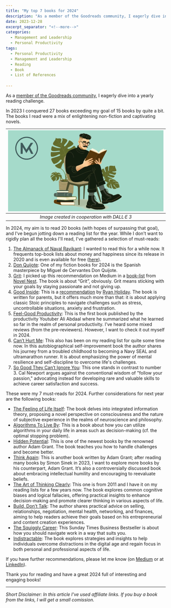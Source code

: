 ```yaml
---
title: "My top 7 books for 2024"
description: "As a member of the Goodreads community, I eagerly dive into a yearly reading challenge. In 2023 I conquered 27 books exceeding my goal of 15 books by quite a bit. The books I read were a mix of enlightening non-fiction and captivating novels. In 2024, my aim is to read 20 books (with hopes of surpassing that goal), and I've begun jotting down a reading list for the year. While I don't want to rigidly plan all the books I'll read, I've gathered a selection of must-reads."
date: 2023-12-28
excerpt_separator: "<!--more-->"
categories:
  - Management and Leadership
  - Personal Productivity
tags:
  - Personal Productivity
  - Management and Leadership
  - Reading
  - Book
  - List of References

---
```

As a [member of the Goodreads community](https://www.goodreads.com/user/show/115703203-matthias-karner), I eagerly dive into a yearly reading challenge.

In 2023 I conquered 27 books exceeding my goal of 15 books by quite a bit. The books I read were a mix of enlightening non-fiction and captivating novels.

| ![image](/assets/images/MK_Reading.PNG) |
|:--:|
| *Image created in cooperation with DALL·E 3* |

In 2024, my aim is to read 20 books (with hopes of surpassing that goal), and I've begun jotting down a reading list for the year. While I don't want to rigidly plan all the books I'll read, I've gathered a selection of must-reads:

1. [The Almanack of Naval Ravikant](https://www.navalmanack.com/): I wanted to read this for a while now. It frequents top-book lists about money and happiness since its release in 2020 and is even available for free ([here](https://www.navalmanack.com/)).
2. [Don Quijote](https://www.gutenberg.org/ebooks/996): One of my fiction books for 2024 is the Spanish masterpiece by Miguel de Cervantes Don Quijote.
3. [Grit](https://amzn.to/3NwV04z): I picked up this recommendation on Medium in a [book-list](https://medium.com/@NovelNestBooks/10-books-you-should-read-if-you-want-to-change-your-life-9089fd9c8fd7) from [Novel Nest](https://medium.com/@NovelNestBooks). The book is about “Grit”, obviously. Grit means sticking with your goals by staying passionate and not giving up.
4. [Good Inside](https://amzn.to/3Nz81KR): This is a [recommendation](https://ryanholiday.medium.com/the-very-best-books-i-read-in-2023-7e1679bf4a15) by [Ryan Holiday](https://ryanholiday.medium.com/). The book is written for parents, but it offers much more than that: it is about applying classic Stoic principles to navigate challenges such as stress, uncontrollable situations, anxiety and frustration.
5. [Feel-Good Productivity](https://amzn.to/3NwRQ0A): This is the first book published by the productivity Youtuber Ali Abdaal where he summarized what he learned so far in the realm of personal productivity. I’ve heard some mixed reviews (from the pre-reviewers). However, I want to check it out myself in 2024.
6. [Can’t Hurt Me](https://amzn.to/48l0xTU): This also has been on my reading list for quite some time now. In this autobiographical self-improvement book the author shares his journey from a troubled childhood to becoming a Navy SEAL and ultramarathon runner. It is about emphasizing the power of mental resilience and self-discipline to overcome life's challenges.
7. [So Good They Can’t Ignore You](https://amzn.to/3NzlMtc): This one stands in contrast to number 3. Cal Newport argues against the conventional wisdom of "follow your passion," advocating instead for developing rare and valuable skills to achieve career satisfaction and success.

These were my 7 must-reads for 2024. Further considerations for next year are the following books:

- [The Feeling of Life Itself](https://amzn.to/3v6t15t): The book delves into integrated information theory, proposing a novel perspective on consciousness and the nature of subjective experience in the realms of neuroscience and philosophy.
- [Algorithms To Live By](https://amzn.to/48jtr6M): This is a book about how you can utilize algorithms in your daily life in areas such as decision-making (cf. the optimal stopping problem).
- [Hidden Potential](https://amzn.to/48osIkC): This is one of the newest books by the renowned author Adam Grant. The book teaches you how to handle challenges and become better.
- [Think Again](https://amzn.to/3GQwOGF): This is another book written by Adam Grant; after reading many books by Simon Sinek in 2023, I want to explore more books by his counterpart, Adam Grant. It’s also a controversially discussed book about embracing intellectual humility and encouraging to reevaluate beliefs.
- [The Art of Thinking Clearly](https://amzn.to/48katgg): This one is from 2011 and I have it on my reading lists for a few years now. The book explores common cognitive biases and logical fallacies, offering practical insights to enhance decision-making and promote clearer thinking in various aspects of life.
- [Build, Don’t Talk](https://amzn.to/4ar9Wed): The author shares practical advice on selling, relationships, negotiation, mental health, networking, and finances, aiming to help readers achieve their goals based on his entrepreneurial and content creation experiences.
- [The Squiggly Career](https://amzn.to/4arGODW): This Sunday Times Business Bestseller is about how you should navigate work in a way that suits you.
- [Indistractable](https://amzn.to/3toIAF4): The book explores strategies and insights to help individuals overcome distractions in the digital age and regain focus in both personal and professional aspects of life.

If you have further recommendations, please let me know (on [Medium](https://matthiaskarner.medium.com/) or at [LinkedIn](https://www.linkedin.com/in/matthiaskarner/)).

Thank you for reading and have a great 2024 full of interesting and engaging books!

---

*Short Disclaimer: In this article I've used affiliate links. If you buy a book from the links, I will get a small comission.*